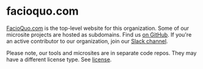 # facioquo.com

[FacioQuo.com](https://facioquo.com) is the top-level website for this organization.  Some of our microsite projects are hosted as subdomains.  Find us [on GitHub](https://github.com/facioquo).  If you're an active contributor to our organization, join our [Slack channel](https://facioquo.slack.com).

Please note, our tools and microsites are in separate code repos.  They may have a different license type.  See [license](LICENSE).
